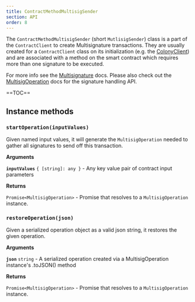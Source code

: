```yaml
---
title: ContractMethodMultisigSender
section: API
order: 8
---
```


The `ContractMethodMultisigSender` (short `MutlisigSender`) class is a part of the `ContractClient` to create Multisignature transactions. They are usually created for a `ContractClient` class on its initialization (e.g. the [ColonyClient](/colonyjs/api-colonyclient)) and are associated with a method on the smart contract which requires more than one signature to be executed.

For more info see the [Multisignature](/colonyjs/docs-multisignature-transactions/) docs. Please also check out the [MultisigOperation](/colonyjs/api-multisigoperation/) docs for the signature handling API.

==TOC==

## Instance methods

### `startOperation(inputValues)`

Given named input values, it will generate the `MultisigOperation` needed to gather all signatures to send off this transaction.

**Arguments**

**`inputValues`** `{ [string]: any }` - Any key value pair of contract input parameters

**Returns**

`Promise<MultisigOperation>` - Promise that resolves to a `MultisigOperation` instance.

### `restoreOperation(json)`

Given a serialized operation object as a valid json string, it restores the given operation.

**Arguments**

**`json`** `string` - A serialized operation created via a MultisigOperation instance's .toJSON() method

**Returns**

`Promise<MultisigOperation>` - Promise that resolves to a `MultisigOperation` instance.

